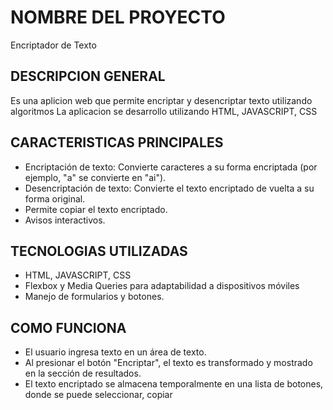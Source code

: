 # NOMBRE DEL PROYECTO
Encriptador de Texto

## DESCRIPCION GENERAL
Es una aplicion web que permite encriptar y desencriptar texto utilizando algoritmos
La aplicacion se desarrollo utilizando HTML, JAVASCRIPT, CSS

## CARACTERISTICAS PRINCIPALES
* Encriptación de texto: Convierte caracteres a su forma encriptada (por ejemplo, "a" se convierte en "ai").
* Desencriptación de texto: Convierte el texto encriptado de vuelta a su forma original.
* Permite copiar el texto encriptado.
* Avisos interactivos.

## TECNOLOGIAS UTILIZADAS
* HTML, JAVASCRIPT, CSS
* Flexbox y Media Queries para adaptabilidad a dispositivos móviles
* Manejo de formularios y botones.

## COMO FUNCIONA
* El usuario ingresa texto en un área de texto.
* Al presionar el botón "Encriptar", el texto es transformado y mostrado en la sección de resultados.
* El texto encriptado se almacena temporalmente en una lista de botones, donde se puede seleccionar, copiar 
